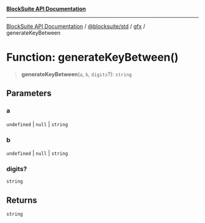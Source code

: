 [**BlockSuite API Documentation**](../../../../README.md)

***

[BlockSuite API Documentation](../../../../README.md) / [@blocksuite/std](../../README.md) / [gfx](../README.md) / generateKeyBetween

# Function: generateKeyBetween()

> **generateKeyBetween**(`a`, `b`, `digits`?): `string`

## Parameters

### a

`undefined` | `null` | `string`

### b

`undefined` | `null` | `string`

### digits?

`string`

## Returns

`string`
